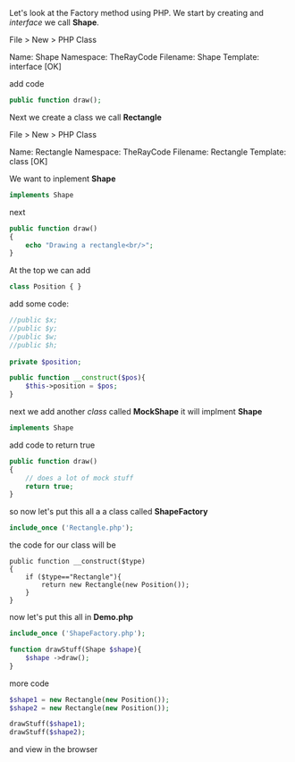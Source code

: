 Let's look at the Factory method using PHP.
We start by creating and *interface* we call **Shape**. 

File > New > PHP Class

Name: Shape
Namespace: TheRayCode
Filename: Shape
Template: interface
[OK]

add code 
```php
public function draw();
```
Next we create a class we call **Rectangle**

File > New > PHP Class

Name: Rectangle
Namespace: TheRayCode
Filename: Rectangle
Template: class
[OK]

We want to inplement **Shape**
```php
implements Shape
```
next
```php
public function draw()
{
    echo "Drawing a rectangle<br/>";
}
```
At the top we can add
```php
class Position { }
```
add some code:
```php
//public $x;
//public $y;
//public $w;
//public $h;
    
private $position;

public function __construct($pos){
    $this->position = $pos;
}
```

next we add another *class* called **MockShape**
it will implment **Shape**


```php
implements Shape
```

add code to return true 
```php
public function draw()
{
    // does a lot of mock stuff
    return true;
}
```
so now let's put this all a a class called **ShapeFactory**
```php
include_once ('Rectangle.php');
```

the code for our class will be

```
public function __construct($type)
{
    if ($type=="Rectangle"){
        return new Rectangle(new Position());
    }
}
```

now let's put this all in **Demo.php**

```php
include_once ('ShapeFactory.php');

function drawStuff(Shape $shape){
    $shape ->draw();
}
```

more code
```php
$shape1 = new Rectangle(new Position());
$shape2 = new Rectangle(new Position());

drawStuff($shape1);
drawStuff($shape2);
```

and view in the browser































